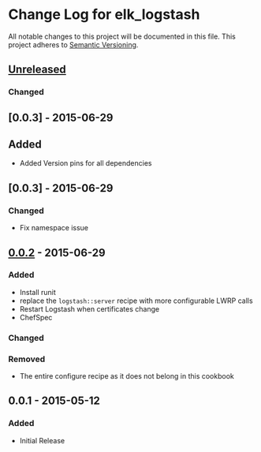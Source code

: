 # Change Log for elk_logstash
All notable changes to this project will be documented in this file.
This project adheres to [Semantic Versioning](http://semver.org/).

## [Unreleased][unreleased]
### Changed

## [0.0.3] - 2015-06-29
## Added
- Added Version pins for all dependencies

## [0.0.3] - 2015-06-29
### Changed
- Fix namespace issue

## [0.0.2] - 2015-06-29
### Added
- Install runit
- replace the `logstash::server` recipe with more configurable LWRP calls
- Restart Logstash when certificates change
- ChefSpec

### Changed

### Removed
- The entire configure recipe as it does not belong in this cookbook

## 0.0.1 - 2015-05-12
### Added
- Initial Release

[unreleased]: https://github.com/evertrue/elk_logstash-cookbook/compare/v0.0.2...HEAD
[0.0.2]: https://github.com/evertrue/elk_logstash-cookbook/compare/v0.0.1...v0.0.2
